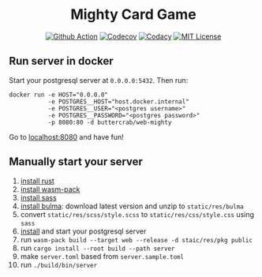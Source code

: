 <h1 align="center">Mighty Card Game</h1>

<p align="center">
<a href="https://github.com/web-mighty-io/web-mighty/actions"><img src="https://img.shields.io/github/workflow/status/web-mighty-io/web-mighty/build?logo=github&logoColor=white&style=flat-square" alt="Github Action"/></a>
<a href="https://codecov.io/gh/web-mighty-io/web-mighty"><img src="https://img.shields.io/codecov/c/github/web-mighty-io/web-mighty?logo=codecov&logoColor=white&style=flat-square" alt="Codecov"/></a>
<a href="https://app.codacy.com/gh/web-mighty-io/web-mighty"><img src="https://img.shields.io/codacy/grade/ee071f0f9621405ebada9b2c7180f703?logo=codacy&style=flat-square" alt="Codacy"/></a>
<a href="https://github.com/web-mighty-io/web-mighty/blob/master/LICENSE"><img src="https://img.shields.io/github/license/web-mighty-io/web-mighty?logo=Open%20Source%20Initiative&logoColor=white&style=flat-square" alt="MIT License"/></a>
</p>

## Run server in docker

Start your postgresql server at `0.0.0.0:5432`. Then run:

```shell script
docker run -e HOST="0.0.0.0" 
           -e POSTGRES__HOST="host.docker.internal" 
           -e POSTGRES__USER="<postgres username>"
           -e POSTGRES__PASSWORD="<postgres password>"
           -p 8080:80 -d buttercrab/web-mighty
```

Go to [localhost:8080](http://localhost:8080) and have fun!

## Manually start your server

1.  [install rust](https://www.rust-lang.org/tools/install)
2.  [install wasm-pack](https://rustwasm.github.io/wasm-pack/installer/)
3.  [install sass](https://sass-lang.com/install)
4.  [install bulma](https://bulma.io/): download latest version and unzip to `static/res/bulma`
5.  convert `static/res/scss/style.scss` to `static/res/css/style.css` using `sass`
6.  [install](https://www.postgresql.org/download/) and start your postgresql server
7.  run `wasm-pack build --target web --release -d staic/res/pkg public`
8.  run `cargo install --root build --path server`
9.  make `server.toml` based from `server.sample.toml`
10. run `./build/bin/server`